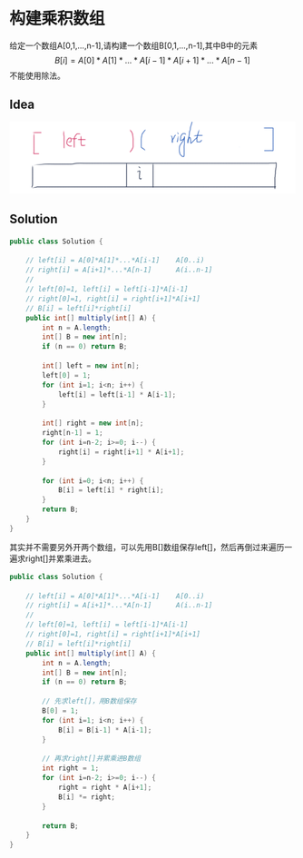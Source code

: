 # 构建乘积数组

给定一个数组A[0,1,...,n-1],请构建一个数组B[0,1,...,n-1],其中B中的元素
$$
B[i]=A[0]*A[1]*...*A[i-1]*A[i+1]*...*A[n-1]
$$
不能使用除法。

## Idea

![image-20190826121258508](_image/image-20190826121258508.png)

## Solution

```java
public class Solution {
    
    // left[i] = A[0]*A[1]*...*A[i-1]    A[0..i)
    // right[i] = A[i+1]*...*A[n-1]      A(i..n-1]
    // 
    // left[0]=1, left[i] = left[i-1]*A[i-1]
    // right[0]=1, right[i] = right[i+1]*A[i+1]
    // B[i] = left[i]*right[i]
    public int[] multiply(int[] A) {
        int n = A.length;
        int[] B = new int[n];
        if (n == 0) return B;
        
        int[] left = new int[n];
        left[0] = 1;
        for (int i=1; i<n; i++) {
            left[i] = left[i-1] * A[i-1];
        }
        
        int[] right = new int[n];
        right[n-1] = 1;
        for (int i=n-2; i>=0; i--) {
            right[i] = right[i+1] * A[i+1];
        }
        
        for (int i=0; i<n; i++) {
            B[i] = left[i] * right[i];
        }
        return B;
    }
}
```

其实并不需要另外开两个数组，可以先用B[]数组保存left[]，然后再倒过来遍历一遍求right[]并累乘进去。

```java
public class Solution {
    
    // left[i] = A[0]*A[1]*...*A[i-1]    A[0..i)
    // right[i] = A[i+1]*...*A[n-1]      A(i..n-1]
    // 
    // left[0]=1, left[i] = left[i-1]*A[i-1]
    // right[0]=1, right[i] = right[i+1]*A[i+1]
    // B[i] = left[i]*right[i]
    public int[] multiply(int[] A) {
        int n = A.length;
        int[] B = new int[n];
        if (n == 0) return B;
        
        // 先求left[]，用B数组保存
        B[0] = 1;
        for (int i=1; i<n; i++) {
            B[i] = B[i-1] * A[i-1];
        }
        
        // 再求right[]并累乘进B数组
        int right = 1;
        for (int i=n-2; i>=0; i--) {
            right = right * A[i+1];
            B[i] *= right;
        }
        
        return B;
    }
}
```

